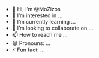 - 👋 Hi, I’m @MoZizos
- 👀 I’m interested in ...
- 🌱 I’m currently learning ...
- 💞️ I’m looking to collaborate on ...
- 📫 How to reach me ...
- 😄 Pronouns: ...
- ⚡ Fun fact: ...

<!---
MoZizos/MoZizos is a ✨ special ✨ repository because its `README.md` (this file) appears on your GitHub profile.
You can click the Preview link to take a look at your changes.
--->
